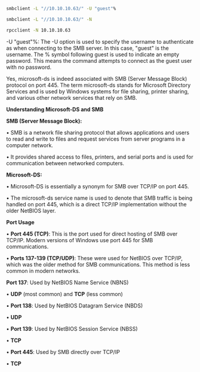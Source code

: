 ```Bash
smbclient -L "//10.10.10.63/" -U "guest"%

smbclient -L "//10.10.10.63/" -N

rpcclient -N 10.10.10.63
```

-U "guest"%: The -U option is used to specify the username to authenticate as when connecting to the SMB server. In this case, "guest" is the username. The % symbol following guest is used to indicate an empty password. This means the command attempts to connect as the guest user with no password.

  

Yes, microsoft-ds is indeed associated with SMB (Server Message Block) protocol on port 445. The term microsoft-ds stands for Microsoft Directory Services and is used by Windows systems for file sharing, printer sharing, and various other network services that rely on SMB.

**Understanding Microsoft-DS and SMB**

**SMB (Server Message Block):**

• SMB is a network file sharing protocol that allows applications and users to read and write to files and request services from server programs in a computer network.

• It provides shared access to files, printers, and serial ports and is used for communication between networked computers.

**Microsoft-DS:**

• Microsoft-DS is essentially a synonym for SMB over TCP/IP on port 445.

• The microsoft-ds service name is used to denote that SMB traffic is being handled on port 445, which is a direct TCP/IP implementation without the older NetBIOS layer.

**Port Usage**

• **Port 445 (TCP)**: This is the port used for direct hosting of SMB over TCP/IP. Modern versions of Windows use port 445 for SMB communications.

• **Ports 137-139 (TCP/UDP)**: These were used for NetBIOS over TCP/IP, which was the older method for SMB communications. This method is less common in modern networks.

  

**Port 137**: Used by NetBIOS Name Service (NBNS)

• **UDP** (most common) and **TCP** (less common)

• **Port 138**: Used by NetBIOS Datagram Service (NBDS)

• **UDP**

• **Port 139**: Used by NetBIOS Session Service (NBSS)

• **TCP**

• **Port 445**: Used by SMB directly over TCP/IP

• **TCP**